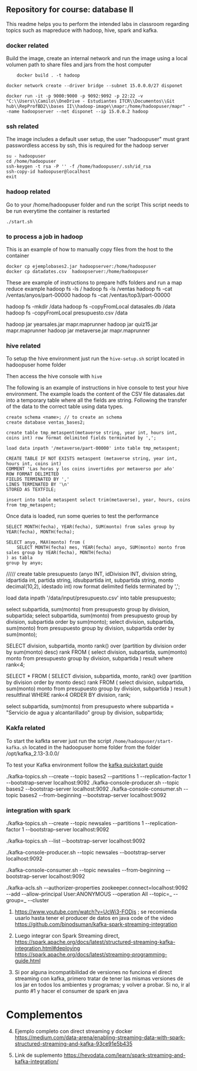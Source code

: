 ## Repository for course: database II

This readme helps you to perform the intended labs in classroom regarding topics such as mapreduce with hadoop, hive, spark and kafka.

### docker related

Build the image, create an internal network and run the image using a local volumen
path to share files and jars from the host computer

```
    docker build . -t hadoop

docker network create --driver bridge --subnet 15.0.0.0/27 disponet

docker run -it -p 9000:9000 -p 9092:9092 -p 22:22 -v "C:\\Users\\Camilo\\OneDrive - Estudiantes ITCR\\Documentos\\Git hub\\RepProfBD2\\bases II\\hadoop-image\\mapr:/home/hadoopuser/mapr" --name hadoopserver --net disponet --ip 15.0.0.2 hadoop
```

### ssh related

The image includes a default user setup, the user "hadoopuser" must grant passwordless access by ssh, this is required for the hadoop server

```
su - hadoopuser
cd /home/hadoopuser
ssh-keygen -t rsa -P '' -f /home/hadoopuser/.ssh/id_rsa
ssh-copy-id hadoopuser@localhost
exit
```

### hadoop related

Go to your /home/hadoopuser folder and run the script
This script needs to be run everytime the container is restarted

```
./start.sh
```

### to process a job in hadoop

This is an example of how to manually copy files from the host to the container

```
docker cp ejemplobases2.jar hadoopserver:/home/hadoopuser
docker cp datadates.csv  hadoopserver:/home/hadoopuser
```

These are example of instructions to prepare hdfs folders and run a map reduce example
hadoop fs -ls /
hadoop fs -ls /ventas
hadoop fs -cat /ventas/anyos/part-00000
hadoop fs -cat /ventas/top3/part-00000

hadoop fs -mkdir /data
hadoop fs -copyFromLocal datasales.db /data
hadoop fs -copyFromLocal presupuesto.csv /data

hadoop jar yearsales.jar mapr.maprunner
hadoop jar quiz15.jar mapr.maprunner
hadoop jar metaverse.jar mapr.maprunner

### hive related

To setup the hive environment just run the `hive-setup.sh` script located in hadoopuser home folder

Then access the hive console with `hive`

The following is an example of instructions in hive console to test your hive environment. The example loads the content of the CSV file datasales.dat into a temporary table where all the fields are string. Following the transfer of the data to the correct table using data types.

```
create schema <name>; // to create an schema
create database ventas_bases2;

create table tmp_metaspent(metaverse string, year int, hours int, coins int) row format delimited fields terminated by ',';

load data inpath '/metaverse/part-00000' into table tmp_metaspent;

CREATE TABLE IF NOT EXISTS metaspent (metaverse string, year int, hours int, coins int)
COMMENT 'Las horas y los coins invertidos por metaverso por año'
ROW FORMAT DELIMITED
FIELDS TERMINATED BY ','
LINES TERMINATED BY '\n'
STORED AS TEXTFILE;

insert into table metaspent select trim(metaverse), year, hours, coins from tmp_metaspent;
```

Once data is loaded, run some queries to test the performance

```
SELECT MONTH(fecha), YEAR(fecha), SUM(monto) from sales group by YEAR(fecha), MONTH(fecha);

SELECT anyo, MAX(monto) from (
    SELECT MONTH(fecha) mes, YEAR(fecha) anyo, SUM(monto) monto from sales group by YEAR(fecha), MONTH(fecha)
) as tabla
group by anyo;
```

/////
create table presupuesto (anyo INT, idDivision INT, division string, idpartida int, partida string, idsubpartida int, subpartida string, monto decimal(10,2), idestado int) row format delimited fields terminated by ',';

load data inpath '/data/input/presupuesto.csv' into table presupuesto;

select subpartida, sum(monto) from presupuesto group by division, subpartida;
select subpartida, sum(monto) from presupuesto group by division, subpartida order by sum(monto);
select division, subpartida, sum(monto) from presupuesto group by division, subpartida order by sum(monto);

SELECT division, subpartida, monto rank() over (partition by division order by sum(monto) desc) rank FROM (
select division, subpartida, sum(monto) monto
from presupuesto group by division, subpartida
) result where rank<4;

SELECT \* FROM (
SELECT division, subpartida, monto, rank() over (partition by division order by monto desc) rank FROM (
select division, subpartida, sum(monto) monto
from presupuesto group by division, subpartida
) result
) resultfinal
WHERE rank<4
ORDER BY division, rank;

select subpartida, sum(monto) from presupuesto
where subpartida = "Servicio de agua y alcantarillado"
group by division, subpartida;

### Kakfa related

To start the kafkta server just run the script `/home/hadoopuser/start-kafka.sh` located in the hadoopuser home folder from the folder /opt/kafka_2.13-3.0.0/

To test your Kafka environment follow the [kafka quickstart guide](https://kafka.apache.org/quickstart)

./kafka-topics.sh --create --topic bases2 --partitions 1 --replication-factor 1 --bootstrap-server localhost:9092
./kafka-console-producer.sh --topic bases2 --bootstrap-server localhost:9092
./kafka-console-consumer.sh --topic bases2 --from-beginning --bootstrap-server localhost:9092

### integration with spark

./kafka-topics.sh --create --topic newsales --partitions 1 --replication-factor 1 --bootstrap-server localhost:9092

./kafka-topics.sh --list --bootstrap-server localhost:9092

./kafka-console-producer.sh --topic newsales --bootstrap-server localhost:9092

./kafka-console-consumer.sh --topic newsales --from-beginning --bootstrap-server localhost:9092

./kafka-acls.sh --authorizer-properties zookeeper.connect=localhost:9092 --add --allow-principal User:ANONYMOUS --operation All --topic=_ --group=_ --cluster

1. https://www.youtube.com/watch?v=UcWi3-FODjs ; se recomienda usarlo hasta tener el producer de datos en java
   code of the video https://github.com/binodsuman/kafka-spark-streaming-integration

2. Luego integrar con Spark Streaming direct,
   https://spark.apache.org/docs/latest/structured-streaming-kafka-integration.html#deploying
   https://spark.apache.org/docs/latest/streaming-programming-guide.html

3. Si por alguna incompatibilidad de versiones no funciona el direct streaming con kafka, primero tratar de tener las mismas versiones de los jar en todos los ambientes y programas; y volver a probar. Si no, ir al punto #1 y hacer el consumer de spark en java

# Complementos

4. Ejemplo completo con direct streaming y docker https://medium.com/data-arena/enabling-streaming-data-with-spark-structured-streaming-and-kafka-93ce91e5b435

5. Link de suplemento https://hevodata.com/learn/spark-streaming-and-kafka-integration/
